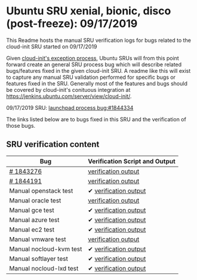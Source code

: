 Ubuntu SRU xenial, bionic, disco (post-freeze): 09/17/2019
=====
This Readme hosts the manual SRU verification logs for bugs related to the cloud-init SRU started on 09/17/2019

Given [cloud-init's exception process](https://wiki.ubuntu.com/CloudinitUpdates), Ubuntu SRUs will from this point forward create an general SRU process bug which will describe related bugs/features fixed in the given cloud-init SRU. A readme like this will exist to capture any manual SRU validation performed for specific bugs or features fixed in the SRU. Generally most of the features and bugs should be covered by cloud-init's conituous integration at https://jenkins.ubuntu.com/server/view/cloud-init/.


09/17/2019 SRU: [launchpad process bug:#1844334](https://pad.lv/1844334)


The links listed below are to bugs fixed in this SRU and the verification of those bugs.

## SRU verification content
| Bug | Verification Script and Output |
| -------- |  -------- |
| [# 1843276](http://pad.lv/1843276) | [verification output](../bugs/lp-1843276.txt) |
| [# 1844191](http://pad.lv/1844191) | [verification output](../bugs/lp-1844191.txt) |
| Manual openstack test | ✔ [verification output](../manual/openstack-sru-19.2.36.txt) |
| Manual oracle test | [verification output](../manual/oracle-sru-19.2.36.txt) |
| Manual gce test | ✔ [verification output](../manual/gce-sru-19.2.36.txt) |
| Manual azure test | ✔ [verification output](../manual/azure-sru-19.2.36.txt) |
| Manual ec2 test | ✔ [verification output](../manual/ec2-sru-19.2.36.txt) |
| Manual vmware test | [verification output](../manual/vmware-sru-19.2.36.txt) |
| Manual nocloud-kvm test | ✔ [verification output](../manual/nocloud-kvm-19.2.36.txt) |
| Manual softlayer test | ✔ [verification output](../manual/softlayer-sru-19.2.36.txt) |
| Manual nocloud-lxd test | ✔ [verification output](../manual/nocloud-lxd-19.2.36.txt) |
